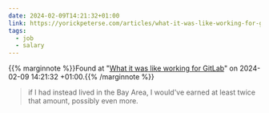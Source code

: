 ```yaml
---
date: 2024-02-09T14:21:32+01:00
link: https://yorickpeterse.com/articles/what-it-was-like-working-for-gitlab/
tags:
  - job
  - salary
---
```

{{% marginnote %}}Found at "[What it was like working for GitLab](https://web.archive.org/web/20240209142132/https://yorickpeterse.com/articles/what-it-was-like-working-for-gitlab/)" on 2024-02-09 14:21:32 +01:00.{{% /marginnote %}}

> if I had instead lived in the Bay Area, I would've earned at least twice that amount, possibly even more.